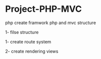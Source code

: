 # Project-PHP-MVC

php create framwork php and mvc structure

1- filse structure

1- create route system 

2- create rendering views
